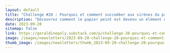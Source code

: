 ```yaml
---
layout: default
title: "Challenge #20 : Pourquoi et comment succomber aux sirènes du papier peint ?"
description: "Découvrez comment le papier peint est devenu un élément d'expression incontournable pour vos intérieurs. Explorez l'histoire et l'évolution du papier peint, de son héritage britannique aux innovations françaises. Apprenez à choisir parmi un éventail de motifs pour refléter votre personnalité, à créer une atmosphère unique et à utiliser des techniques d'installation simplifiées. Que vous soyez débutant ou expert en déco, trouvez des idées inspirantes et des astuces pour rafraîchir votre espace."
date: 2023-09-20
sitemap: false
link: https://geraldinepoly.substack.com/p/challenge-20-pourquoi-et-comment
image: /images/newsletters/2023-09-20-challenge-20-pourquoi-et-comment-succomber-aux-sirnes-du-papier-peint-.jpg
thumb_image: /images/newsletters/thumb_2023-09-20-challenge-20-pourquoi-et-comment-succomber-aux-sirnes-du-papier-peint-.jpg
---
```


